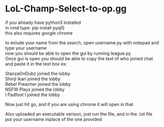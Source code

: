 # LoL-Champ-Select-to-op.gg  
if you already have python3 installed  
in cmd type: pip install pyqt5  
this also requires google chrome  
  
to exlude your name from the search, open username.py with notepad and type your username  
now you should be able to open the gui by running league.py  
Once gui is open you should be able to copy the text of who joined chat  
and paste it in the text box ex:  
  
StanzaOnDubz joined the lobby  
Shinji lkari joined the lobby  
Rebel Preacher joined the lobby  
NSFW Plays joined the lobby  
l Padfoot l joined the lobby  
    
Now just hit go, and if you are using chrome it will open in that  
  
Also uploaded an executable verison, just run the file, and in the .txt file  
put your username inplace of the one provided
